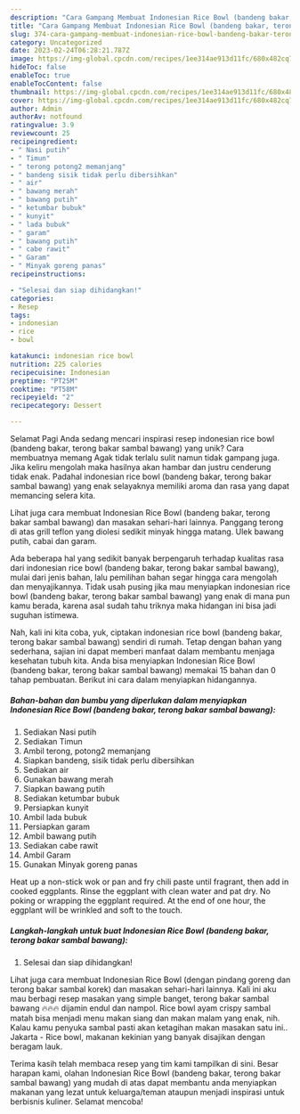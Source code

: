 ```yaml
---
description: "Cara Gampang Membuat Indonesian Rice Bowl (bandeng bakar, terong bakar sambal bawang) yang Lezat, Lezat"
title: "Cara Gampang Membuat Indonesian Rice Bowl (bandeng bakar, terong bakar sambal bawang) yang Lezat, Lezat"
slug: 374-cara-gampang-membuat-indonesian-rice-bowl-bandeng-bakar-terong-bakar-sambal-bawang-yang-lezat-lezat
category: Uncategorized
date: 2023-02-24T06:28:21.787Z
image: https://img-global.cpcdn.com/recipes/1ee314ae913d11fc/680x482cq70/indonesian-rice-bowl-bandeng-bakar-terong-bakar-sambal-bawang-foto-resep-utama.jpg
hideToc: false
enableToc: true
enableTocContent: false
thumbnail: https://img-global.cpcdn.com/recipes/1ee314ae913d11fc/680x482cq70/indonesian-rice-bowl-bandeng-bakar-terong-bakar-sambal-bawang-foto-resep-utama.jpg
cover: https://img-global.cpcdn.com/recipes/1ee314ae913d11fc/680x482cq70/indonesian-rice-bowl-bandeng-bakar-terong-bakar-sambal-bawang-foto-resep-utama.jpg
author: Admin
authorAv: notfound
ratingvalue: 3.9
reviewcount: 25
recipeingredient:
- " Nasi putih"
- " Timun"
- " terong potong2 memanjang"
- " bandeng sisik tidak perlu dibersihkan"
- " air"
- " bawang merah"
- " bawang putih"
- " ketumbar bubuk"
- " kunyit"
- " lada bubuk"
- " garam"
- " bawang putih"
- " cabe rawit"
- " Garam"
- " Minyak goreng panas"
recipeinstructions:

- "Selesai dan siap dihidangkan!"
categories:
- Resep
tags:
- indonesian
- rice
- bowl

katakunci: indonesian rice bowl 
nutrition: 225 calories
recipecuisine: Indonesian
preptime: "PT25M"
cooktime: "PT58M"
recipeyield: "2"
recipecategory: Dessert

---
```



Selamat Pagi Anda sedang mencari inspirasi resep indonesian rice bowl (bandeng bakar, terong bakar sambal bawang) yang unik? Cara membuatnya memang Agak tidak terlalu sulit namun tidak gampang juga. Jika keliru mengolah maka hasilnya akan hambar dan justru cenderung tidak enak. Padahal indonesian rice bowl (bandeng bakar, terong bakar sambal bawang) yang enak selayaknya memiliki aroma dan rasa yang dapat memancing selera kita.


Lihat juga cara membuat Indonesian Rice Bowl (bandeng bakar, terong bakar sambal bawang) dan masakan sehari-hari lainnya. Panggang terong di atas grill teflon yang diolesi sedikit minyak hingga matang. Ulek bawang putih, cabai dan garam.

Ada beberapa hal yang sedikit banyak berpengaruh terhadap kualitas rasa dari indonesian rice bowl (bandeng bakar, terong bakar sambal bawang), mulai dari jenis bahan, lalu pemilihan bahan segar hingga cara mengolah dan menyajikannya. Tidak usah pusing jika mau menyiapkan indonesian rice bowl (bandeng bakar, terong bakar sambal bawang) yang enak di mana pun kamu berada, karena asal sudah tahu triknya maka hidangan ini bisa jadi suguhan istimewa.


Nah, kali ini kita coba, yuk, ciptakan indonesian rice bowl (bandeng bakar, terong bakar sambal bawang) sendiri di rumah. Tetap dengan bahan yang sederhana, sajian ini dapat memberi manfaat dalam membantu menjaga kesehatan tubuh kita. Anda bisa menyiapkan Indonesian Rice Bowl (bandeng bakar, terong bakar sambal bawang) memakai 15 bahan dan 0 tahap pembuatan. Berikut ini cara dalam menyiapkan hidangannya.

<!--inarticleads1-->

##### Bahan-bahan dan bumbu yang diperlukan dalam menyiapkan Indonesian Rice Bowl (bandeng bakar, terong bakar sambal bawang):

1. Sediakan  Nasi putih
1. Sediakan  Timun
1. Ambil  terong, potong2 memanjang
1. Siapkan  bandeng, sisik tidak perlu dibersihkan
1. Sediakan  air
1. Gunakan  bawang merah
1. Siapkan  bawang putih
1. Sediakan  ketumbar bubuk
1. Persiapkan  kunyit
1. Ambil  lada bubuk
1. Persiapkan  garam
1. Ambil  bawang putih
1. Sediakan  cabe rawit
1. Ambil  Garam
1. Gunakan  Minyak goreng panas


Heat up a non-stick wok or pan and fry chili paste until fragrant, then add in cooked eggplants. Rinse the eggplant with clean water and pat dry. No poking or wrapping the eggplant required. At the end of one hour, the eggplant will be wrinkled and soft to the touch. 

<!--inarticleads2-->

##### Langkah-langkah untuk buat Indonesian Rice Bowl (bandeng bakar, terong bakar sambal bawang):


1. Selesai dan siap dihidangkan!

Lihat juga cara membuat Indonesian Rice Bowl (dengan pindang goreng dan terong bakar sambal korek) dan masakan sehari-hari lainnya. Kali ini aku mau berbagi resep masakan yang simple banget, terong bakar sambal bawang 🔥🔥🔥 dijamin endul dan nampol. Rice bowl ayam crispy sambal matah bisa menjadi menu makan siang dan makan malam yang enak, nih. Kalau kamu penyuka sambal pasti akan ketagihan makan masakan satu ini.. Jakarta - Rice bowl, makanan kekinian yang banyak disajikan dengan beragam lauk. 

Terima kasih telah membaca resep yang tim kami tampilkan di sini. Besar harapan kami, olahan Indonesian Rice Bowl (bandeng bakar, terong bakar sambal bawang) yang mudah di atas dapat membantu anda menyiapkan makanan yang lezat untuk keluarga/teman ataupun menjadi inspirasi untuk berbisnis kuliner. Selamat mencoba!

